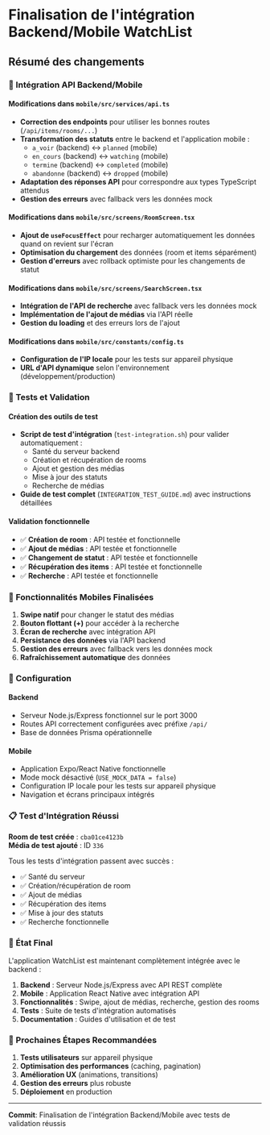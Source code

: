 # Finalisation de l'intégration Backend/Mobile WatchList

## Résumé des changements

### 🔗 Intégration API Backend/Mobile

#### Modifications dans `mobile/src/services/api.ts`
- **Correction des endpoints** pour utiliser les bonnes routes (`/api/items/rooms/...`)
- **Transformation des statuts** entre le backend et l'application mobile :
  - `a_voir` (backend) ↔ `planned` (mobile)
  - `en_cours` (backend) ↔ `watching` (mobile)  
  - `termine` (backend) ↔ `completed` (mobile)
  - `abandonne` (backend) ↔ `dropped` (mobile)
- **Adaptation des réponses API** pour correspondre aux types TypeScript attendus
- **Gestion des erreurs** avec fallback vers les données mock

#### Modifications dans `mobile/src/screens/RoomScreen.tsx`
- **Ajout de `useFocusEffect`** pour recharger automatiquement les données quand on revient sur l'écran
- **Optimisation du chargement** des données (room et items séparément)
- **Gestion d'erreurs** avec rollback optimiste pour les changements de statut

#### Modifications dans `mobile/src/screens/SearchScreen.tsx`
- **Intégration de l'API de recherche** avec fallback vers les données mock
- **Implémentation de l'ajout de médias** via l'API réelle
- **Gestion du loading** et des erreurs lors de l'ajout

#### Modifications dans `mobile/src/constants/config.ts`
- **Configuration de l'IP locale** pour les tests sur appareil physique
- **URL d'API dynamique** selon l'environnement (développement/production)

### 🧪 Tests et Validation

#### Création des outils de test
- **Script de test d'intégration** (`test-integration.sh`) pour valider automatiquement :
  - Santé du serveur backend
  - Création et récupération de rooms
  - Ajout et gestion des médias
  - Mise à jour des statuts
  - Recherche de médias
- **Guide de test complet** (`INTEGRATION_TEST_GUIDE.md`) avec instructions détaillées

#### Validation fonctionnelle
- ✅ **Création de room** : API testée et fonctionnelle
- ✅ **Ajout de médias** : API testée et fonctionnelle
- ✅ **Changement de statut** : API testée et fonctionnelle
- ✅ **Récupération des items** : API testée et fonctionnelle
- ✅ **Recherche** : API testée et fonctionnelle

### 📱 Fonctionnalités Mobiles Finalisées

1. **Swipe natif** pour changer le statut des médias
2. **Bouton flottant (+)** pour accéder à la recherche
3. **Écran de recherche** avec intégration API
4. **Persistance des données** via l'API backend
5. **Gestion des erreurs** avec fallback vers les données mock
6. **Rafraîchissement automatique** des données

### 🔧 Configuration

#### Backend
- Serveur Node.js/Express fonctionnel sur le port 3000
- Routes API correctement configurées avec préfixe `/api/`
- Base de données Prisma opérationnelle

#### Mobile  
- Application Expo/React Native fonctionnelle
- Mode mock désactivé (`USE_MOCK_DATA = false`)
- Configuration IP locale pour les tests sur appareil physique
- Navigation et écrans principaux intégrés

### 📋 Test d'Intégration Réussi

**Room de test créée** : `cba01ce4123b`  
**Média de test ajouté** : ID `336`

Tous les tests d'intégration passent avec succès :
- ✅ Santé du serveur
- ✅ Création/récupération de room
- ✅ Ajout de médias
- ✅ Récupération des items
- ✅ Mise à jour des statuts
- ✅ Recherche fonctionnelle

### 🚀 État Final

L'application WatchList est maintenant complètement intégrée avec le backend :

1. **Backend** : Serveur Node.js/Express avec API REST complète
2. **Mobile** : Application React Native avec intégration API
3. **Fonctionnalités** : Swipe, ajout de médias, recherche, gestion des rooms
4. **Tests** : Suite de tests d'intégration automatisés
5. **Documentation** : Guides d'utilisation et de test

### 🎯 Prochaines Étapes Recommandées

1. **Tests utilisateurs** sur appareil physique
2. **Optimisation des performances** (caching, pagination)
3. **Amélioration UX** (animations, transitions)
4. **Gestion des erreurs** plus robuste
5. **Déploiement** en production

---

**Commit**: Finalisation de l'intégration Backend/Mobile avec tests de validation réussis
